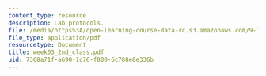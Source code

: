 ```yaml
---
content_type: resource
description: Lab protocols.
file: /media/https%3A/open-learning-course-data-rc.s3.amazonaws.com/9-12-experimental-molecular-neurobiology-fall-2006/7368a71fa6901c76f8006c788e8e336b_week03_2nd_class.pdf
file_type: application/pdf
resourcetype: Document
title: week03_2nd_class.pdf
uid: 7368a71f-a690-1c76-f800-6c788e8e336b
---
```

